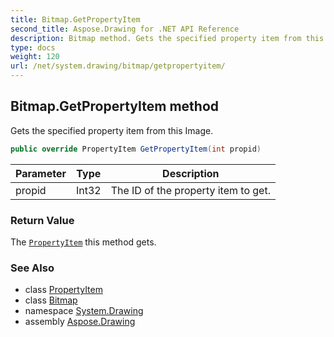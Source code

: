 ```yaml
---
title: Bitmap.GetPropertyItem
second_title: Aspose.Drawing for .NET API Reference
description: Bitmap method. Gets the specified property item from this Image
type: docs
weight: 120
url: /net/system.drawing/bitmap/getpropertyitem/
---
```

## Bitmap.GetPropertyItem method

Gets the specified property item from this Image.

```csharp
public override PropertyItem GetPropertyItem(int propid)
```

| Parameter | Type | Description |
| --- | --- | --- |
| propid | Int32 | The ID of the property item to get. |

### Return Value

The [`PropertyItem`](../../../system.drawing.imaging/propertyitem/) this method gets.

### See Also

* class [PropertyItem](../../../system.drawing.imaging/propertyitem/)
* class [Bitmap](../)
* namespace [System.Drawing](../../bitmap/)
* assembly [Aspose.Drawing](../../../)



